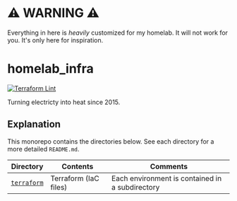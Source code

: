 # ⚠️ WARNING ⚠️

Everything in here is *heavily* customized for my homelab. It will not work for you. It's only here for inspiration.

# homelab_infra

[![Terraform Lint](https://github.com/loganmarchione/homelab_infra/actions/workflows/terraform_lint.yml/badge.svg)](https://github.com/loganmarchione/homelab_infra/actions/workflows/terraform_lint.yml)

Turning electricty into heat since 2015.

## Explanation

This monorepo contains the directories below. See each directory for a more detailed `README.md`.

| Directory                | Contents              | Comments                                        |
|--------------------------|-----------------------|-------------------------------------------------|
| [`terraform`](terraform) | Terraform (IaC files) | Each environment is contained in a subdirectory |
